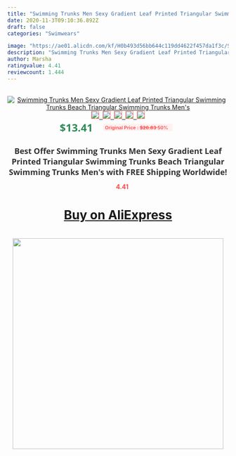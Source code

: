 ```yaml
---
title: "Swimming Trunks Men Sexy Gradient Leaf Printed Triangular Swimming Trunks Beach Triangular Swimming Trunks Men's"
date: 2020-11-3T09:10:36.892Z
draft: false
categories: "Swimwears"

image: "https://ae01.alicdn.com/kf/H0b493d56bb644c119dd4622f457da1f3c/Swimming-Trunks-Men-Sexy-Gradient-Leaf-Printed-Triangular-Swimming-Trunks-Beach-Triangular-Swimming-Trunks-Men-s.jpg"
description: "Swimming Trunks Men Sexy Gradient Leaf Printed Triangular Swimming Trunks Beach Triangular Swimming Trunks Men's"
author: Marsha
ratingvalue: 4.41
reviewcount: 1.444
---
```

<br>
<div style="text-align: center;">
<a href="https://s.click.aliexpress.com/e/_A3CwSh" target="_blank" rel="nofollow noopener noreferrer"><img alt="Swimming Trunks Men Sexy Gradient Leaf Printed Triangular Swimming Trunks Beach Triangular Swimming Trunks Men's" class="magnifier-image" src="https://ae01.alicdn.com/kf/H0b493d56bb644c119dd4622f457da1f3c/Swimming-Trunks-Men-Sexy-Gradient-Leaf-Printed-Triangular-Swimming-Trunks-Beach-Triangular-Swimming-Trunks-Men-s.jpg_640x640.jpg">
<br>
<img style="border:1px solid salmon" src="https://ae01.alicdn.com/kf/H0b493d56bb644c119dd4622f457da1f3c/Swimming-Trunks-Men-Sexy-Gradient-Leaf-Printed-Triangular-Swimming-Trunks-Beach-Triangular-Swimming-Trunks-Men-s.jpg_120x120.jpg">&nbsp;&nbsp;<img style="border:1px solid salmon" src="https://ae01.alicdn.com/kf/Hf4e0862f86b148feac499eaff29b5123i/Swimming-Trunks-Men-Sexy-Gradient-Leaf-Printed-Triangular-Swimming-Trunks-Beach-Triangular-Swimming-Trunks-Men-s.jpg_120x120.jpg">&nbsp;&nbsp;<img style="border:1px solid salmon" src="_120x120.jpg">&nbsp;&nbsp;<img style="border:1px solid salmon" src="_120x120.jpg">&nbsp;&nbsp;<img style="border:1px solid salmon" src="https://ae01.alicdn.com/kf/Hf8720b04ed03436aa0f346efb06054b35/Swimming-Trunks-Men-Sexy-Gradient-Leaf-Printed-Triangular-Swimming-Trunks-Beach-Triangular-Swimming-Trunks-Men-s.jpg_120x120.jpg"></a></div><br0>
<div style="text-align: center;"><span style="background-color: white; border: 0px; box-sizing: border-box; color: seagreen; display: inline-block; font-family: &quot;open sans&quot; , &quot;arial&quot; , &quot;helvetica&quot; , sans-serif , &quot;heiti&quot;; font-size: 24px; font-stretch: inherit; font-weight: 700; line-height: inherit; margin: 0px 10px 0px 0px; padding: 0px; vertical-align: middle;">$13.41 </span>
<span style="background: rgb(255 , 241 , 241); border-radius: 3px; border: 0px; box-sizing: border-box; color: #ff4747; display: inline-block; font-family: inherit; font-size: 12px; font-stretch: inherit; font-style: inherit; font-variant: inherit; font-weight: 600; line-height: inherit; margin: 0px; padding: 2px 5px; transform: scale(0.9); vertical-align: middle;">Original Price : <b style="text-decoration: line-through;">$26.83 </b> 50%&nbsp;&nbsp;</span></div>
<h1 style="color: #333333; display: inline-block; font-family: &quot;open sans&quot; , &quot;arial&quot; , &quot;helvetica&quot; , sans-serif , &quot;heiti&quot;; font-size: 18px; font-stretch: inherit; font-weight: 700; text-align: center;">Best Offer Swimming Trunks Men Sexy Gradient Leaf Printed Triangular Swimming Trunks Beach Triangular Swimming Trunks Men's with FREE Shipping Worldwide!</h1>
<div style="color: #ff4747; text-align: center;">
<img src="https://4.bp.blogspot.com/-M0ZcTcb-5uY/XleCXlxnR4I/AAAAAAAAAEc/OrjgMkXV1oMQFaCRZj5HQwOCBcu3w1FegCPcBGAYYCw/s1600/star.png" style="height: 15px;">&nbsp;<b>4.41</b></div>
<div class="button_cont" align="center"><a class="buynow_a" href="https://s.click.aliexpress.com/e/_A3CwSh" target="_blank" rel="nofollow noopener noreferrer"><H1>Buy on AliExpress</H1></a></div><br>
<div class="separator" style="clear: both; text-align: center;">
<img src="https://lh3.googleusercontent.com/-pTy5HemUv9M/XlePHvY0dAI/AAAAAAAAAE4/0nX5iRUoIWY8eMW9Dpxeirr157OZliDIgCLcBGAsYHQ/s1600/badge.gif" width="480">
</div>

